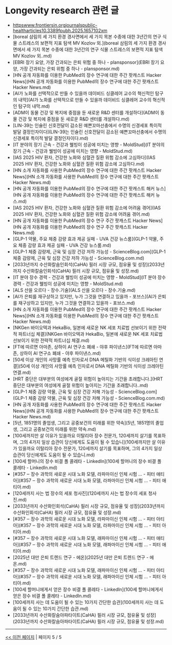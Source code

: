 # Longevity research 관련 글

- [httpswww.frontiersin.orgjournalspublic-healtharticles10.3389fpubh.2025.1657102xm](httpswww.frontiersin.orgjournalspublic-healtharticles10.3389fpubh.2025.1657102xm.md)
- [boreal 삼림의 세 가지 환경 경사면에서 세 가지 목본 수종에 대한 3년간의 연구 식물 스트레스의 보편적 지표 탐색 MV Kozlov 외.](boreal 삼림의 세 가지 환경 경사면에서 세 가지 목본 수종에 대한 3년간의 연구 식물 스트레스의 보편적 지표 탐색 MV Kozlov 외..md)
- [EBRI 장기 요양, 가장 간과되는 은퇴 위험 중 하나 - plansponsor](EBRI 장기 요양, 가장 간과되는 은퇴 위험 중 하나 - plansponsor.md)
- [HN 공개 자동화를 이용한 PubMed의 장수 연구에 대한 주간 팟캐스트  Hacker News](HN 공개 자동화를 이용한 PubMed의 장수 연구에 대한 주간 팟캐스트  Hacker News.md)
- [AI가 노화를 선택적으로 만들 수 있을까 데이비드 싱클레어 교수의 혁신적인 탐구의 내막](AI가 노화를 선택적으로 만들 수 있을까 데이비드 싱클레어 교수의 혁신적인 탐구의 내막.md)
- [ADM이 동물 건강 및 복지에 중점을 둔 새로운 R&D 센터를 개설하다](ADM이 동물 건강 및 복지에 중점을 둔 새로운 R&D 센터를 개설하다.md)
- [LIN-39는 인슐린 신호전달이 감소된 예쁜꼬마선충에서 수명의 신경세포 특이적 발달 결정인자이다](LIN-39는 인슐린 신호전달이 감소된 예쁜꼬마선충에서 수명의 신경세포 특이적 발달 결정인자이다.md)
- [IT 분야의 장기 근속 - 건강과 웰빙이 성공에 미치는 영향 - MoldStud](IT 분야의 장기 근속 - 건강과 웰빙이 성공에 미치는 영향 - MoldStud.md)
- [IAS 2025 HIV 환자, 건강한 노화와 심혈관 질환 위험 감소에 고심하다](IAS 2025 HIV 환자, 건강한 노화와 심혈관 질환 위험 감소에 고심하다.md)
- [HN 소개 자동화를 사용한 PubMed의 장수 연구에 대한 주간 팟캐스트  Hacker News](HN 소개 자동화를 사용한 PubMed의 장수 연구에 대한 주간 팟캐스트  Hacker News.md)
- [HN 공개 자동화를 이용한 PubMed의 장수 연구에 대한 주간 팟캐스트  해커 뉴스](HN 공개 자동화를 이용한 PubMed의 장수 연구에 대한 주간 팟캐스트  해커 뉴스.md)
- [IAS 2025 HIV 환자, 건강한 노화와 심혈관 질환 위험 감소에 어려움 겪어](IAS 2025 HIV 환자, 건강한 노화와 심혈관 질환 위험 감소에 어려움 겪어.md)
- [HN 공개 자동화를 이용한 PubMed의 장수 연구 주간 팟캐스트  Hacker News](HN 공개 자동화를 이용한 PubMed의 장수 연구 주간 팟캐스트  Hacker News.md)
- [GLP-1 약물, 주요 체중 감량 효과 제공 실패 - UVA 건강 뉴스룸](GLP-1 약물, 주요 체중 감량 효과 제공 실패 - UVA 건강 뉴스룸.md)
- [GLP-1 체중 감량제, 근육 및 심장 건강 저하 가능성 - ScienceBlog.com](GLP-1 체중 감량제, 근육 및 심장 건강 저하 가능성 - ScienceBlog.com.md)
- [2033년까지 수산화칼슘인회석(CaHA) 필러 시장 규모, 점유율 및 성장](2033년까지 수산화칼슘인회석(CaHA) 필러 시장 규모, 점유율 및 성장.md)
- [IT 분야 장수 경력 - 건강과 웰빙이 성공에 미치는 영향 - MoldStud](IT 분야 장수 경력 - 건강과 웰빙이 성공에 미치는 영향 - MoldStud.md)
- [ALS 산을 오르다 - 장수.기술](ALS 산을 오르다 - 장수.기술.md)
- [AI가 은퇴를 재구상하고 있지만, 누가 그것을 연결하고 있을까 - 포브스](AI가 은퇴를 재구상하고 있지만, 누가 그것을 연결하고 있을까 - 포브스.md)
- [HN 소개 자동화를 이용한 PubMed의 장수 연구에 대한 주간 팟캐스트  Hacker News](HN 소개 자동화를 이용한 PubMed의 장수 연구에 대한 주간 팟캐스트  Hacker News.md)
- [NKGen 바이오텍과 HekaBio, 일본에 새로운 NK 세포 치료법 선보이기 위한 전략적 파트너십 체결](NKGen 바이오텍과 HekaBio, 일본에 새로운 NK 세포 치료법 선보이기 위한 전략적 파트너십 체결.md)
- [FT에 따르면 아마존, 상하이 AI 연구소 폐쇄 - 야후 파이낸스](FT에 따르면 아마존, 상하이 AI 연구소 폐쇄 - 야후 파이낸스.md)
- [50세 이상 개인의 사망률 예측 인자로서 DNA 메틸화 기반의 식이성 크레아틴 연결](50세 이상 개인의 사망률 예측 인자로서 DNA 메틸화 기반의 식이성 크레아틴 연결.md)
- [HRT 중단은 대부분의 여성에게 골절 위험이 높아지는 기간을 초래합니다.](HRT 중단은 대부분의 여성에게 골절 위험이 높아지는 기간을 초래합니다..md)
- [GLP-1 체중 감량 약물, 근육 및 심장 건강 저해 가능성 - ScienceBlog.com](GLP-1 체중 감량 약물, 근육 및 심장 건강 저해 가능성 - ScienceBlog.com.md)
- [HN 공개 자동화를 사용한 PubMed의 장수 연구에 대한 주간 팟캐스트  Hacker News](HN 공개 자동화를 사용한 PubMed의 장수 연구에 대한 주간 팟캐스트  Hacker News.md)
- [5년, 1851명의 졸업생, 그리고 공중보건의 미래를 위한 약속](5년, 1851명의 졸업생, 그리고 공중보건의 미래를 위한 약속.md)
- [100세까지만 살 이유가 있을까요 이탈리아 장수 전문가, 120세까지 살기를 목표하며, 그의 4가지 일상 습관이 당신에게도 도움이 될 수 있습니](100세까지만 살 이유가 있을까요 이탈리아 장수 전문가, 120세까지 살기를 목표하며, 그의 4가지 일상 습관이 당신에게도 도움이 될 수 있습니.md)
- [100세 할머니의 장수 비결  폴 콜레타 - LinkedIn](100세 할머니의 장수 비결  폴 콜레타 - LinkedIn.md)
- [#357 ‒ 장수 과학의 새로운 시대 노화 모델, 라파마이신 인체 시험 ... - 피터 애티아](#357 ‒ 장수 과학의 새로운 시대 노화 모델, 라파마이신 인체 시험 ... - 피터 애티아.md)
- [120세까지 사는 법 장수의 세포 청사진](120세까지 사는 법 장수의 세포 청사진.md)
- [2033년까지 수산화인회석(CaHA) 필러 시장 규모, 점유율 및 성장](2033년까지 수산화인회석(CaHA) 필러 시장 규모, 점유율 및 성장.md)
- [#357 ‒ 장수 과학의 새로운 시대 노화 모델, 라파마이신 인체 시험 ... - 피터 아티아](#357 ‒ 장수 과학의 새로운 시대 노화 모델, 라파마이신 인체 시험 ... - 피터 아티아.md)
- [#357 ‒ 장수 과학의 새로운 시대 노화 모델, 래파마이신 인체 시험 ... - 피터 애티아](#357 ‒ 장수 과학의 새로운 시대 노화 모델, 래파마이신 인체 시험 ... - 피터 애티아.md)
- [2025년 대만 은퇴 트렌드 연구 - 에온](2025년 대만 은퇴 트렌드 연구 - 에온.md)
- [#357 ‒ 장수 과학의 새로운 시대 노화 모델, 래파마이신 인체 시험 ... - 피터 아티아](#357 ‒ 장수 과학의 새로운 시대 노화 모델, 래파마이신 인체 시험 ... - 피터 아티아.md)
- [100세 할머니에게서 얻은 장수 비결  폴 콜레타 - LinkedIn](100세 할머니에게서 얻은 장수 비결  폴 콜레타 - LinkedIn.md)
- [100세까지 사는 데 도움이 될 수 있는 10가지 간단한 습관](100세까지 사는 데 도움이 될 수 있는 10가지 간단한 습관.md)
- [2033년까지 수산화칼슘아파타이트(CaHA) 필러 시장 규모, 점유율 및 성장](2033년까지 수산화칼슘아파타이트(CaHA) 필러 시장 규모, 점유율 및 성장.md)

---
[<< 이전 페이지](page-4.md)  |  페이지 5 / 5